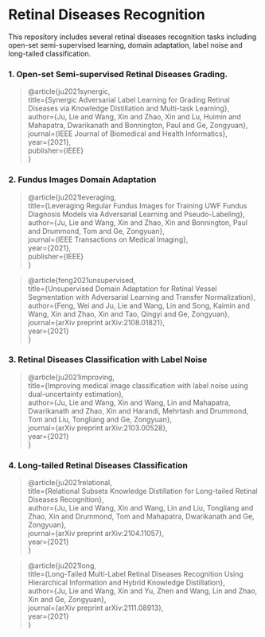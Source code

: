 # Retinal Diseases Recognition
This repository includes several retinal diseases recognition tasks including open-set semi-supervised learning, domain adaptation, label noise and long-tailed classification.
### 1. Open-set Semi-supervised Retinal Diseases Grading.

>@article{ju2021synergic,<br>
  title={Synergic Adversarial Label Learning for Grading Retinal Diseases via Knowledge Distillation and Multi-task Learning},<br>
  author={Ju, Lie and Wang, Xin and Zhao, Xin and Lu, Huimin and Mahapatra, Dwarikanath and Bonnington, Paul and Ge, Zongyuan},<br>
  journal={IEEE Journal of Biomedical and Health Informatics},<br>
  year={2021},<br>
  publisher={IEEE}<br>
}


### 2. Fundus Images Domain Adaptation

>@article{ju2021leveraging,<br>
  title={Leveraging Regular Fundus Images for Training UWF Fundus Diagnosis Models via Adversarial Learning and Pseudo-Labeling},<br>
  author={Ju, Lie and Wang, Xin and Zhao, Xin and Bonnington, Paul and Drummond, Tom and Ge, Zongyuan},<br>
  journal={IEEE Transactions on Medical Imaging},<br>
  year={2021},<br>
  publisher={IEEE}<br>
}

>@article{feng2021unsupervised,<br>
  title={Unsupervised Domain Adaptation for Retinal Vessel Segmentation with Adversarial Learning and Transfer Normalization},<br>
  author={Feng, Wei and Ju, Lie and Wang, Lin and Song, Kaimin and Wang, Xin and Zhao, Xin and Tao, Qingyi and Ge, Zongyuan},<br>
  journal={arXiv preprint arXiv:2108.01821},<br>
  year={2021}<br>
}

### 3. Retinal Diseases Classification with Label Noise

>@article{ju2021improving,<br>
  title={Improving medical image classification with label noise using dual-uncertainty estimation},<br>
  author={Ju, Lie and Wang, Xin and Wang, Lin and Mahapatra, Dwarikanath and Zhao, Xin and Harandi, Mehrtash and Drummond, Tom and Liu, Tongliang and Ge, Zongyuan},<br>
  journal={arXiv preprint arXiv:2103.00528},<br>
  year={2021}<br>
}

### 4. Long-tailed Retinal Diseases Classification

>@article{ju2021relational,<br>
  title={Relational Subsets Knowledge Distillation for Long-tailed Retinal Diseases Recognition},<br>
  author={Ju, Lie and Wang, Xin and Wang, Lin and Liu, Tongliang and Zhao, Xin and Drummond, Tom and Mahapatra, Dwarikanath and Ge, Zongyuan},<br>
  journal={arXiv preprint arXiv:2104.11057},<br>
  year={2021}<br>
}

>@article{ju2021long,<br>
  title={Long-Tailed Multi-Label Retinal Diseases Recognition Using Hierarchical Information and Hybrid Knowledge Distillation},<br>
  author={Ju, Lie and Wang, Xin and Yu, Zhen and Wang, Lin and Zhao, Xin and Ge, Zongyuan},<br>
  journal={arXiv preprint arXiv:2111.08913},<br>
  year={2021}<br>
}
